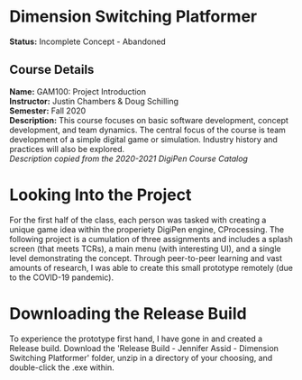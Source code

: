 # Dimension Switching Platformer
**Status:** Incomplete Concept - Abandoned

## Course Details
**Name:** GAM100: Project Introduction  <br>
**Instructor:** Justin Chambers & Doug Schilling  
**Semester:** Fall 2020  
**Description:** This course focuses on basic software development, concept development, and team dynamics. The central focus of the course is team development of a simple digital game or simulation. Industry history and practices will also be explored.  
*Description copied from the 2020-2021 DigiPen Course Catalog*  

# Looking Into the Project  
For the first half of the class, each person was tasked with creating a unique game idea within the properiety DigiPen engine, CProcessing. The following project is a cumulation of three assignments and includes a splash screen (that meets TCRs), a main menu (with interesting UI), and a single level demonstrating the concept. Through peer-to-peer learning and vast amounts of research, I was able to create this small prototype remotely (due to the COVID-19 pandemic).  

# Downloading the Release Build  
To experience the prototype first hand, I have gone in and created a Release build. Download the 'Release Build - Jennifer Assid - Dimension Switching Platformer' folder, unzip in a directory of your choosing, and double-click the .exe within.  